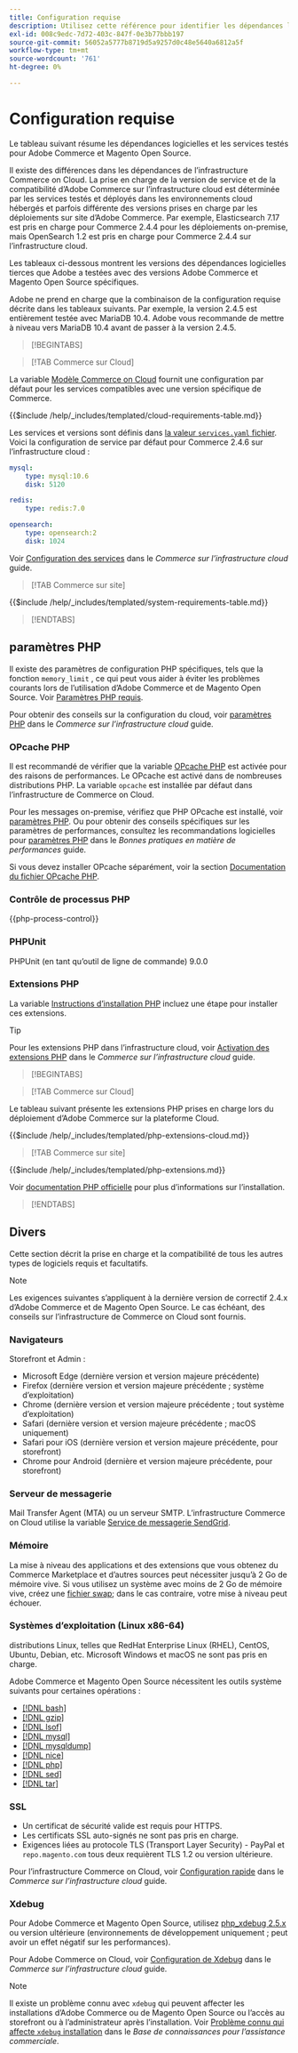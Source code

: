 ```yaml
---
title: Configuration requise
description: Utilisez cette référence pour identifier les dépendances logicielles requises qui ont été testées avec Adobe Commerce et les versions Magento Open Source.
exl-id: 008c9edc-7d72-403c-847f-0e3b77bbb197
source-git-commit: 56052a5777b8719d5a9257d0c48e5640a6812a5f
workflow-type: tm+mt
source-wordcount: '761'
ht-degree: 0%

---
```


# Configuration requise

Le tableau suivant résume les dépendances logicielles et les services testés pour Adobe Commerce et Magento Open Source.

Il existe des différences dans les dépendances de l’infrastructure Commerce on Cloud. La prise en charge de la version de service et de la compatibilité d’Adobe Commerce sur l’infrastructure cloud est déterminée par les services testés et déployés dans les environnements cloud hébergés et parfois différente des versions prises en charge par les déploiements sur site d’Adobe Commerce. Par exemple, Elasticsearch 7.17 est pris en charge pour Commerce 2.4.4 pour les déploiements on-premise, mais OpenSearch 1.2 est pris en charge pour Commerce 2.4.4 sur l’infrastructure cloud.

Les tableaux ci-dessous montrent les versions des dépendances logicielles tierces que Adobe a testées avec des versions Adobe Commerce et Magento Open Source spécifiques.

Adobe ne prend en charge que la combinaison de la configuration requise décrite dans les tableaux suivants. Par exemple, la version 2.4.5 est entièrement testée avec MariaDB 10.4. Adobe vous recommande de mettre à niveau vers MariaDB 10.4 avant de passer à la version 2.4.5.

>[!BEGINTABS]

>[!TAB Commerce sur Cloud]

La variable [Modèle Commerce on Cloud](https://github.com/magento/magento-cloud) fournit une configuration par défaut pour les services compatibles avec une version spécifique de Commerce.

{{$include /help/_includes/templated/cloud-requirements-table.md}}

Les services et versions sont définis dans [la valeur `services.yaml` fichier](https://github.com/magento/magento-cloud/blob/master/.magento/services.yaml). Voici la configuration de service par défaut pour Commerce 2.4.6 sur l’infrastructure cloud :

```yaml
mysql:
    type: mysql:10.6
    disk: 5120

redis:
    type: redis:7.0

opensearch:
    type: opensearch:2
    disk: 1024
```

Voir [Configuration des services](https://experienceleague.adobe.com/docs/commerce-cloud-service/user-guide/configure/service/services-yaml.html) dans le _Commerce sur l’infrastructure cloud_ guide.

>[!TAB Commerce sur site]

{{$include /help/_includes/templated/system-requirements-table.md}}

>[!ENDTABS]

## paramètres PHP

Il existe des paramètres de configuration PHP spécifiques, tels que la fonction `memory_limit` , ce qui peut vous aider à éviter les problèmes courants lors de l’utilisation d’Adobe Commerce et de Magento Open Source. Voir [Paramètres PHP requis](prerequisites/php-settings.md).

Pour obtenir des conseils sur la configuration du cloud, voir [paramètres PHP](https://experienceleague.adobe.com/docs/commerce-cloud-service/user-guide/configure/app/php-settings.html) dans le _Commerce sur l’infrastructure cloud_ guide.

### OPcache PHP

Il est recommandé de vérifier que la variable [OPcache PHP](https://www.php.net/manual/en/intro.opcache.php) est activée pour des raisons de performances. Le OPcache est activé dans de nombreuses distributions PHP. La variable `opcache` est installée par défaut dans l’infrastructure de Commerce on Cloud.

Pour les messages on-premise, vérifiez que PHP OPcache est installé, voir [paramètres PHP](prerequisites/php-settings.md). Ou pour obtenir des conseils spécifiques sur les paramètres de performances, consultez les recommandations logicielles pour [paramètres PHP](https://experienceleague.adobe.com/docs/commerce-operations/performance-best-practices/software.html#php-settings) dans le _Bonnes pratiques en matière de performances_ guide.

Si vous devez installer OPcache séparément, voir la section [Documentation du fichier OPcache PHP](https://www.php.net/manual/en/opcache.setup.php).

### Contrôle de processus PHP

{{php-process-control}}

### PHPUnit

PHPUnit (en tant qu’outil de ligne de commande) 9.0.0

### Extensions PHP

La variable [Instructions d’installation PHP](prerequisites/php-settings.md) incluez une étape pour installer ces extensions.

>[!TIP]
>
>Pour les extensions PHP dans l’infrastructure cloud, voir [Activation des extensions PHP](https://experienceleague.adobe.com/docs/commerce-cloud-service/user-guide/configure/app/php-settings.html#enable-extensions) dans le _Commerce sur l’infrastructure cloud_ guide.

>[!BEGINTABS]

>[!TAB Commerce sur Cloud]

Le tableau suivant présente les extensions PHP prises en charge lors du déploiement d’Adobe Commerce sur la plateforme Cloud.

{{$include /help/_includes/templated/php-extensions-cloud.md}}

>[!TAB Commerce sur site]

{{$include /help/_includes/templated/php-extensions.md}}

Voir [documentation PHP officielle](https://www.php.net/manual/en/extensions.php) pour plus d’informations sur l’installation.

>[!ENDTABS]

## Divers

Cette section décrit la prise en charge et la compatibilité de tous les autres types de logiciels requis et facultatifs.

>[!NOTE]
>
>Les exigences suivantes s’appliquent à la dernière version de correctif 2.4.x d’Adobe Commerce et de Magento Open Source. Le cas échéant, des conseils sur l’infrastructure de Commerce on Cloud sont fournis.

### Navigateurs

Storefront et Admin :

- Microsoft Edge (dernière version et version majeure précédente)
- Firefox (dernière version et version majeure précédente ; système d’exploitation)
- Chrome (dernière version et version majeure précédente ; tout système d’exploitation)
- Safari (dernière version et version majeure précédente ; macOS uniquement)
- Safari pour iOS (dernière version et version majeure précédente, pour storefront)
- Chrome pour Android (dernière et version majeure précédente, pour storefront)

### Serveur de messagerie

Mail Transfer Agent (MTA) ou un serveur SMTP. L’infrastructure Commerce on Cloud utilise la variable [Service de messagerie SendGrid](https://experienceleague.adobe.com/docs/commerce-cloud-service/user-guide/project/sendgrid.html).

### Mémoire

La mise à niveau des applications et des extensions que vous obtenez du Commerce Marketplace et d’autres sources peut nécessiter jusqu’à 2 Go de mémoire vive. Si vous utilisez un système avec moins de 2 Go de mémoire vive, créez une [fichier swap](https://support.magento.com/hc/en-us/articles/360032980432); dans le cas contraire, votre mise à niveau peut échouer.

### Systèmes d’exploitation (Linux x86-64)

distributions Linux, telles que RedHat Enterprise Linux (RHEL), CentOS, Ubuntu, Debian, etc. Microsoft Windows et macOS ne sont pas pris en charge.

Adobe Commerce et Magento Open Source nécessitent les outils système suivants pour certaines opérations :

- [[!DNL bash]](https://www.gnu.org/software/bash/)
- [[!DNL gzip]](https://www.gzip.org/)
- [[!DNL lsof]](https://linux.die.net/man/8/lsof)
- [[!DNL mysql]](https://www.mysql.com/)
- [[!DNL mysqldump]](https://dev.mysql.com/doc/refman/8.0/en/mysqldump.html)
- [[!DNL nice]](https://linux.die.net/man/1/nice)
- [[!DNL php]](https://www.php.net/)
- [[!DNL sed]](https://www.gnu.org/software/sed/manual/sed.html)
- [[!DNL tar]](https://linux.die.net/man/1/tar)

### SSL

- Un certificat de sécurité valide est requis pour HTTPS.
- Les certificats SSL auto-signés ne sont pas pris en charge.
- Exigences liées au protocole TLS (Transport Layer Security) - PayPal et `repo.magento.com` tous deux requièrent TLS 1.2 ou version ultérieure.

Pour l’infrastructure Commerce on Cloud, voir [Configuration rapide](https://experienceleague.adobe.com/docs/commerce-cloud-service/user-guide/cdn/setup-fastly/fastly-configuration.html) dans le _Commerce sur l’infrastructure cloud_ guide.

### Xdebug

Pour Adobe Commerce et Magento Open Source, utilisez [php_xdebug 2.5.x](https://xdebug.org/download) ou version ultérieure (environnements de développement uniquement ; peut avoir un effet négatif sur les performances).

Pour Adobe Commerce on Cloud, voir [Configuration de Xdebug](https://experienceleague.adobe.com/docs/commerce-cloud-service/user-guide/develop/test/debug.html) dans le _Commerce sur l’infrastructure cloud_ guide.

>[!NOTE]
>
>Il existe un problème connu avec `xdebug` qui peuvent affecter les installations d’Adobe Commerce ou de Magento Open Source ou l’accès au storefront ou à l’administrateur après l’installation. Voir [Problème connu qui affecte `xdebug` installation](https://experienceleague.adobe.com/docs/commerce-knowledge-base/kb/troubleshooting/miscellaneous/known-issues-that-affect-installation.html) dans le _Base de connaissances pour l’assistance commerciale_.
